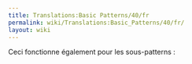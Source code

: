 ```yaml
---
title: Translations:Basic Patterns/40/fr
permalink: wiki/Translations:Basic_Patterns/40/fr/
layout: wiki
---
```


Ceci fonctionne également pour les sous-patterns :
